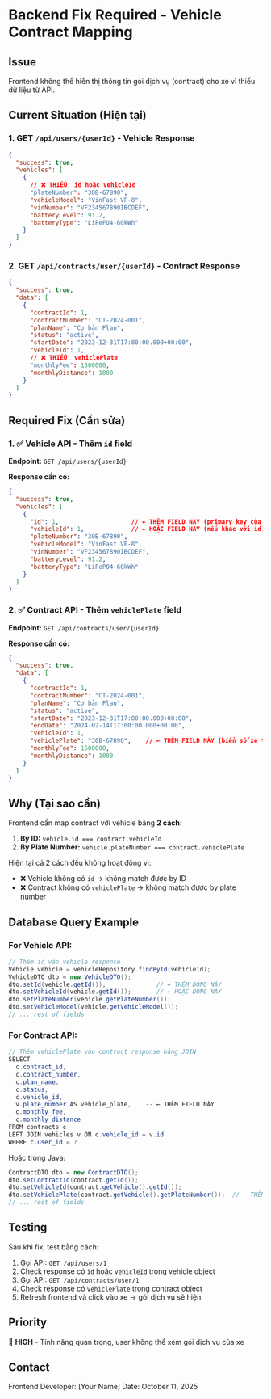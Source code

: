 # Backend Fix Required - Vehicle Contract Mapping

## Issue
Frontend không thể hiển thị thông tin gói dịch vụ (contract) cho xe vì thiếu dữ liệu từ API.

## Current Situation (Hiện tại)

### 1. GET `/api/users/{userId}` - Vehicle Response
```json
{
  "success": true,
  "vehicles": [
    {
      // ❌ THIẾU: id hoặc vehicleId
      "plateNumber": "30B-67890",
      "vehicleModel": "VinFast VF-8",
      "vinNumber": "VF234567890IBCDEF",
      "batteryLevel": 91.2,
      "batteryType": "LiFePO4-60kWh"
    }
  ]
}
```

### 2. GET `/api/contracts/user/{userId}` - Contract Response
```json
{
  "success": true,
  "data": [
    {
      "contractId": 1,
      "contractNumber": "CT-2024-001",
      "planName": "Cơ bản Plan",
      "status": "active",
      "startDate": "2023-12-31T17:00:00.000+00:00",
      "vehicleId": 1,
      // ❌ THIẾU: vehiclePlate
      "monthlyFee": 1500000,
      "monthlyDistance": 1000
    }
  ]
}
```

## Required Fix (Cần sửa)

### 1. ✅ Vehicle API - Thêm `id` field
**Endpoint:** `GET /api/users/{userId}`

**Response cần có:**
```json
{
  "success": true,
  "vehicles": [
    {
      "id": 1,                    // ← THÊM FIELD NÀY (primary key của vehicle)
      "vehicleId": 1,             // ← HOẶC FIELD NÀY (nếu khác với id)
      "plateNumber": "30B-67890",
      "vehicleModel": "VinFast VF-8",
      "vinNumber": "VF234567890IBCDEF",
      "batteryLevel": 91.2,
      "batteryType": "LiFePO4-60kWh"
    }
  ]
}
```

### 2. ✅ Contract API - Thêm `vehiclePlate` field
**Endpoint:** `GET /api/contracts/user/{userId}`

**Response cần có:**
```json
{
  "success": true,
  "data": [
    {
      "contractId": 1,
      "contractNumber": "CT-2024-001",
      "planName": "Cơ bản Plan",
      "status": "active",
      "startDate": "2023-12-31T17:00:00.000+00:00",
      "endDate": "2024-02-14T17:00:00.000+00:00",
      "vehicleId": 1,
      "vehiclePlate": "30B-67890",    // ← THÊM FIELD NÀY (biển số xe từ bảng vehicles)
      "monthlyFee": 1500000,
      "monthlyDistance": 1000
    }
  ]
}
```

## Why (Tại sao cần)

Frontend cần map contract với vehicle bằng **2 cách**:
1. **By ID:** `vehicle.id === contract.vehicleId`
2. **By Plate Number:** `vehicle.plateNumber === contract.vehiclePlate`

Hiện tại cả 2 cách đều không hoạt động vì:
- ❌ Vehicle không có `id` → không match được by ID
- ❌ Contract không có `vehiclePlate` → không match được by plate number

## Database Query Example

### For Vehicle API:
```java
// Thêm id vào vehicle response
Vehicle vehicle = vehicleRepository.findById(vehicleId);
VehicleDTO dto = new VehicleDTO();
dto.setId(vehicle.getId());              // ← THÊM DÒNG NÀY
dto.setVehicleId(vehicle.getId());       // ← HOẶC DÒNG NÀY
dto.setPlateNumber(vehicle.getPlateNumber());
dto.setVehicleModel(vehicle.getVehicleModel());
// ... rest of fields
```

### For Contract API:
```java
// Thêm vehiclePlate vào contract response bằng JOIN
SELECT 
  c.contract_id,
  c.contract_number,
  c.plan_name,
  c.status,
  c.vehicle_id,
  v.plate_number AS vehicle_plate,    -- ← THÊM FIELD NÀY
  c.monthly_fee,
  c.monthly_distance
FROM contracts c
LEFT JOIN vehicles v ON c.vehicle_id = v.id
WHERE c.user_id = ?
```

Hoặc trong Java:
```java
ContractDTO dto = new ContractDTO();
dto.setContractId(contract.getId());
dto.setVehicleId(contract.getVehicle().getId());
dto.setVehiclePlate(contract.getVehicle().getPlateNumber());  // ← THÊM DÒNG NÀY
// ... rest of fields
```

## Testing

Sau khi fix, test bằng cách:
1. Gọi API: `GET /api/users/1`
2. Check response có `id` hoặc `vehicleId` trong vehicle object
3. Gọi API: `GET /api/contracts/user/1`
4. Check response có `vehiclePlate` trong contract object
5. Refresh frontend và click vào xe → gói dịch vụ sẽ hiện

## Priority
🔴 **HIGH** - Tính năng quan trọng, user không thể xem gói dịch vụ của xe

## Contact
Frontend Developer: [Your Name]
Date: October 11, 2025
